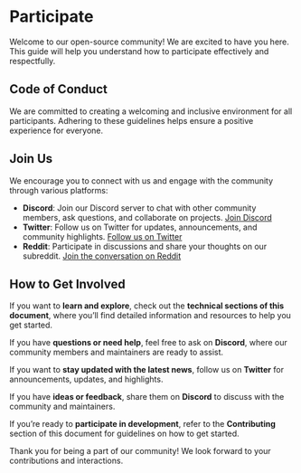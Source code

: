 # Participate

Welcome to our open-source community! We are excited to have you here. This guide will help you understand how to participate effectively and respectfully.

## Code of Conduct

We are committed to creating a welcoming and inclusive environment for all participants. Adhering to these guidelines helps ensure a positive experience for everyone.

## Join Us

We encourage you to connect with us and engage with the community through various platforms:

- **Discord**: Join our Discord server to chat with other community members, ask questions, and collaborate on projects. [Join Discord](#)
- **Twitter**: Follow us on Twitter for updates, announcements, and community highlights. [Follow us on Twitter](#)
- **Reddit**: Participate in discussions and share your thoughts on our subreddit. [Join the conversation on Reddit](#)

## How to Get Involved

If you want to **learn and explore**, check out the **technical sections of this document**, where you’ll find detailed information and resources to help you get started.

If you have **questions or need help**, feel free to ask on **Discord**, where our community members and maintainers are ready to assist.

If you want to **stay updated with the latest news**, follow us on **Twitter** for announcements, updates, and highlights.

If you have **ideas or feedback**, share them on **Discord** to discuss with the community and maintainers.

If you’re ready to **participate in development**, refer to the **Contributing** section of this document for guidelines on how to get started.

Thank you for being a part of our community! We look forward to your contributions and interactions.

